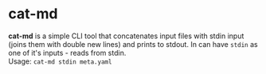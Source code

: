 # cat-md

**cat-md** is a simple CLI tool that concatenates input files with stdin input (joins them with double new lines) and prints to stdout. In can have `stdin` as one of it's inputs - reads from stdin.  
Usage: `cat-md stdin meta.yaml`
